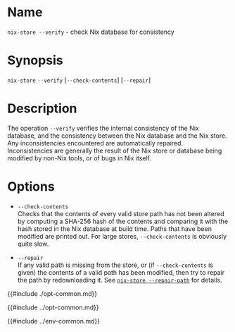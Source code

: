 # Name

`nix-store --verify` - check Nix database for consistency

# Synopsis

`nix-store` `--verify` [`--check-contents`] [`--repair`]

# Description

The operation `--verify` verifies the internal consistency of the Nix
database, and the consistency between the Nix database and the Nix
store. Any inconsistencies encountered are automatically repaired.
Inconsistencies are generally the result of the Nix store or database
being modified by non-Nix tools, or of bugs in Nix itself.

# Options

  - `--check-contents`\
    Checks that the contents of every valid store path has not been
    altered by computing a SHA-256 hash of the contents and comparing it
    with the hash stored in the Nix database at build time. Paths that
    have been modified are printed out. For large stores,
    `--check-contents` is obviously quite slow.

  - `--repair`\
    If any valid path is missing from the store, or (if
    `--check-contents` is given) the contents of a valid path has been
    modified, then try to repair the path by redownloading it. See
    [`nix-store --repair-path`](./reproducible) for details.

{{#include ./opt-common.md}}

{{#include ../opt-common.md}}

{{#include ../env-common.md}}
